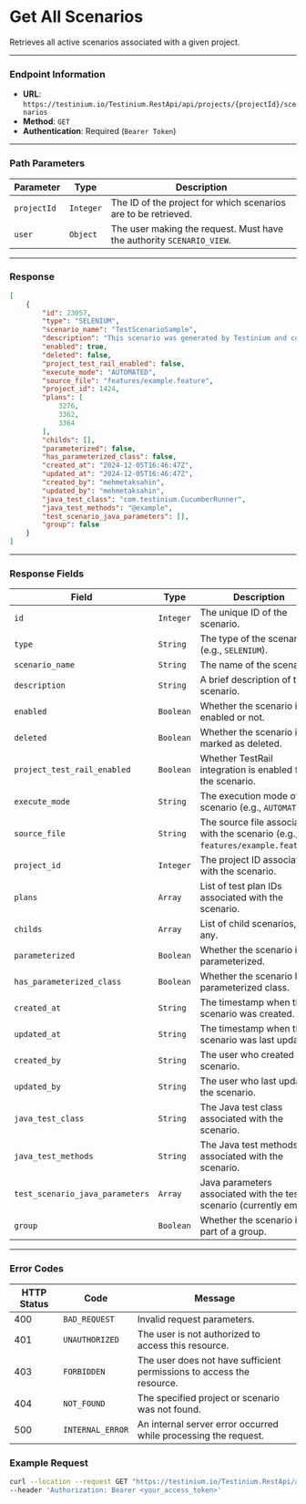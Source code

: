 # Get All Scenarios

Retrieves all active scenarios associated with a given project.

***

### Endpoint Information

* **URL**: `https://testinium.io/Testinium.RestApi/api/projects/{projectId}/scenarios`
* **Method**: `GET`
* **Authentication**: Required (`Bearer Token`)

***

### Path Parameters

| Parameter   | Type      | Description                                                           |
| ----------- | --------- | --------------------------------------------------------------------- |
| `projectId` | `Integer` | The ID of the project for which scenarios are to be retrieved.        |
| `user`      | `Object`  | The user making the request. Must have the authority `SCENARIO_VIEW`. |

***

### Response

```json
[
    {
        "id": 23057,
        "type": "SELENIUM",
        "scenario_name": "TestScenarioSample",
        "description": "This scenario was generated by Testinium and connected to TestPlanSample",
        "enabled": true,
        "deleted": false,
        "project_test_rail_enabled": false,
        "execute_mode": "AUTOMATED",
        "source_file": "features/example.feature",
        "project_id": 1424,
        "plans": [
            3276,
            3362,
            3364
        ],
        "childs": [],
        "parameterized": false,
        "has_parameterized_class": false,
        "created_at": "2024-12-05T16:46:47Z",
        "updated_at": "2024-12-05T16:46:47Z",
        "created_by": "mehmetaksahin",
        "updated_by": "mehmetaksahin",
        "java_test_class": "com.testinium.CucumberRunner",
        "java_test_methods": "@example",
        "test_scenario_java_parameters": [],
        "group": false
    }
]
```

***

### Response Fields

| Field                           | Type      | Description                                                                      |
| ------------------------------- | --------- | -------------------------------------------------------------------------------- |
| `id`                            | `Integer` | The unique ID of the scenario.                                                   |
| `type`                          | `String`  | The type of the scenario (e.g., `SELENIUM`).                                     |
| `scenario_name`                 | `String`  | The name of the scenario.                                                        |
| `description`                   | `String`  | A brief description of the scenario.                                             |
| `enabled`                       | `Boolean` | Whether the scenario is enabled or not.                                          |
| `deleted`                       | `Boolean` | Whether the scenario is marked as deleted.                                       |
| `project_test_rail_enabled`     | `Boolean` | Whether TestRail integration is enabled for the scenario.                        |
| `execute_mode`                  | `String`  | The execution mode of the scenario (e.g., `AUTOMATED`).                          |
| `source_file`                   | `String`  | The source file associated with the scenario (e.g., `features/example.feature`). |
| `project_id`                    | `Integer` | The project ID associated with the scenario.                                     |
| `plans`                         | `Array`   | List of test plan IDs associated with the scenario.                              |
| `childs`                        | `Array`   | List of child scenarios, if any.                                                 |
| `parameterized`                 | `Boolean` | Whether the scenario is parameterized.                                           |
| `has_parameterized_class`       | `Boolean` | Whether the scenario has a parameterized class.                                  |
| `created_at`                    | `String`  | The timestamp when the scenario was created.                                     |
| `updated_at`                    | `String`  | The timestamp when the scenario was last updated.                                |
| `created_by`                    | `String`  | The user who created the scenario.                                               |
| `updated_by`                    | `String`  | The user who last updated the scenario.                                          |
| `java_test_class`               | `String`  | The Java test class associated with the scenario.                                |
| `java_test_methods`             | `String`  | The Java test methods associated with the scenario.                              |
| `test_scenario_java_parameters` | `Array`   | Java parameters associated with the test scenario (currently empty).             |
| `group`                         | `Boolean` | Whether the scenario is part of a group.                                         |

***

### Error Codes

| HTTP Status | Code             | Message                                                               |
| ----------- | ---------------- | --------------------------------------------------------------------- |
| 400         | `BAD_REQUEST`    | Invalid request parameters.                                           |
| 401         | `UNAUTHORIZED`   | The user is not authorized to access this resource.                   |
| 403         | `FORBIDDEN`      | The user does not have sufficient permissions to access the resource. |
| 404         | `NOT_FOUND`      | The specified project or scenario was not found.                      |
| 500         | `INTERNAL_ERROR` | An internal server error occurred while processing the request.       |

### Example Request

```bash
curl --location --request GET "https://testinium.io/Testinium.RestApi/api/projects/{projectId}/scenarios" \
--header 'Authorization: Bearer <your_access_token>'
```
